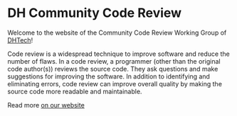 # DH Community Code Review

Welcome to the website of the Community Code Review Working Group of [DHTech](https://dh-tech.github.io/#/)!

Code review is a widespread technique to improve software and reduce the number of flaws. In a code review, a programmer (other than the original code author(s)) reviews the source code. They ask questions and make suggestions for improving the software. In addition to identifying and eliminating errors, code review can improve overall quality by making the source code more readable and maintainable.

Read more [on our website](https://dhcodereview.github.io/)
